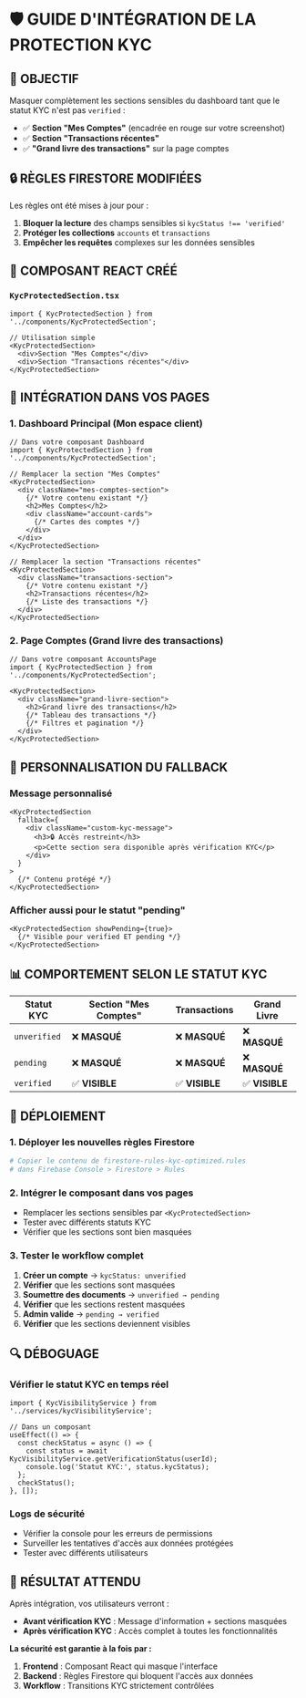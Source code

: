 # 🛡️ GUIDE D'INTÉGRATION DE LA PROTECTION KYC

## **🎯 OBJECTIF**

Masquer complètement les sections sensibles du dashboard tant que le statut KYC n'est pas `verified` :
- ✅ **Section "Mes Comptes"** (encadrée en rouge sur votre screenshot)
- ✅ **Section "Transactions récentes"** 
- ✅ **"Grand livre des transactions"** sur la page comptes

## **🔒 RÈGLES FIRESTORE MODIFIÉES**

Les règles ont été mises à jour pour :
1. **Bloquer la lecture** des champs sensibles si `kycStatus !== 'verified'`
2. **Protéger les collections** `accounts` et `transactions`
3. **Empêcher les requêtes** complexes sur les données sensibles

## **📱 COMPOSANT REACT CRÉÉ**

### **`KycProtectedSection.tsx`**
```tsx
import { KycProtectedSection } from '../components/KycProtectedSection';

// Utilisation simple
<KycProtectedSection>
  <div>Section "Mes Comptes"</div>
  <div>Section "Transactions récentes"</div>
</KycProtectedSection>
```

## **🔧 INTÉGRATION DANS VOS PAGES**

### **1. Dashboard Principal (Mon espace client)**

```tsx
// Dans votre composant Dashboard
import { KycProtectedSection } from '../components/KycProtectedSection';

// Remplacer la section "Mes Comptes"
<KycProtectedSection>
  <div className="mes-comptes-section">
    {/* Votre contenu existant */}
    <h2>Mes Comptes</h2>
    <div className="account-cards">
      {/* Cartes des comptes */}
    </div>
  </div>
</KycProtectedSection>

// Remplacer la section "Transactions récentes"
<KycProtectedSection>
  <div className="transactions-section">
    {/* Votre contenu existant */}
    <h2>Transactions récentes</h2>
    {/* Liste des transactions */}
  </div>
</KycProtectedSection>
```

### **2. Page Comptes (Grand livre des transactions)**

```tsx
// Dans votre composant AccountsPage
import { KycProtectedSection } from '../components/KycProtectedSection';

<KycProtectedSection>
  <div className="grand-livre-section">
    <h2>Grand livre des transactions</h2>
    {/* Tableau des transactions */}
    {/* Filtres et pagination */}
  </div>
</KycProtectedSection>
```

## **🎨 PERSONNALISATION DU FALLBACK**

### **Message personnalisé**
```tsx
<KycProtectedSection 
  fallback={
    <div className="custom-kyc-message">
      <h3>🔒 Accès restreint</h3>
      <p>Cette section sera disponible après vérification KYC</p>
    </div>
  }
>
  {/* Contenu protégé */}
</KycProtectedSection>
```

### **Afficher aussi pour le statut "pending"**
```tsx
<KycProtectedSection showPending={true}>
  {/* Visible pour verified ET pending */}
</KycProtectedSection>
```

## **📊 COMPORTEMENT SELON LE STATUT KYC**

| Statut KYC | Section "Mes Comptes" | Transactions | Grand Livre |
|------------|----------------------|--------------|-------------|
| `unverified` | ❌ **MASQUÉ** | ❌ **MASQUÉ** | ❌ **MASQUÉ** |
| `pending` | ❌ **MASQUÉ** | ❌ **MASQUÉ** | ❌ **MASQUÉ** |
| `verified` | ✅ **VISIBLE** | ✅ **VISIBLE** | ✅ **VISIBLE** |

## **🚀 DÉPLOIEMENT**

### **1. Déployer les nouvelles règles Firestore**
```bash
# Copier le contenu de firestore-rules-kyc-optimized.rules
# dans Firebase Console > Firestore > Rules
```

### **2. Intégrer le composant dans vos pages**
- Remplacer les sections sensibles par `<KycProtectedSection>`
- Tester avec différents statuts KYC
- Vérifier que les sections sont bien masquées

### **3. Tester le workflow complet**
1. **Créer un compte** → `kycStatus: unverified`
2. **Vérifier** que les sections sont masquées
3. **Soumettre des documents** → `unverified → pending`
4. **Vérifier** que les sections restent masquées
5. **Admin valide** → `pending → verified`
6. **Vérifier** que les sections deviennent visibles

## **🔍 DÉBOGUAGE**

### **Vérifier le statut KYC en temps réel**
```tsx
import { KycVisibilityService } from '../services/kycVisibilityService';

// Dans un composant
useEffect(() => {
  const checkStatus = async () => {
    const status = await KycVisibilityService.getVerificationStatus(userId);
    console.log('Statut KYC:', status.kycStatus);
  };
  checkStatus();
}, []);
```

### **Logs de sécurité**
- Vérifier la console pour les erreurs de permissions
- Surveiller les tentatives d'accès aux données protégées
- Tester avec différents utilisateurs

## **🎉 RÉSULTAT ATTENDU**

Après intégration, vos utilisateurs verront :
- **Avant vérification KYC** : Message d'information + sections masquées
- **Après vérification KYC** : Accès complet à toutes les fonctionnalités

**La sécurité est garantie à la fois par :**
1. **Frontend** : Composant React qui masque l'interface
2. **Backend** : Règles Firestore qui bloquent l'accès aux données
3. **Workflow** : Transitions KYC strictement contrôlées
